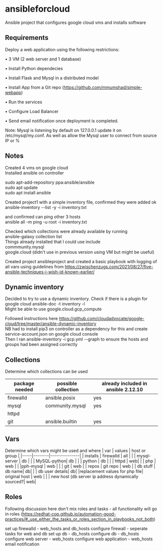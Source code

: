# ansibleforcloud
Ansible project that configures google cloud vms and installs software 

## Requirements

Deploy a web application using the following restrictions: 

•	3 VM (2 web server and 1 database)

•	Install Python dependecies

•	Install Flask and Mysql in a distributed model

•	Install App from a Git repo (https://github.com/mmumshad/simple-webapp)

•	Run the services

•	Configure Load Balancer

•	Send email notification once deployment is completed.

Note: Mysql is listening by default on 127.0.0.1 update it on /etc/mysql/my.conf. As well as allow the Mysql user to connect from source IP or %

## Notes
  
Created 4 vms on google cloud  
Installed ansible on controller  
  
sudo apt-add-repository ppa:ansible/ansible  
sudo apt update  
sudo apt install ansible  
    
Created project1 with a simple inventory file, confirmed they were added ok  
ansible-inventory --list -y -i inventory.txt  
  
and confirmed can ping other 3 hosts  
ansible all -m ping -u root -i inventory.txt  
  
Checked which collections were already available by running  
ansible-galaxy collection list  
Things already installed that I could use include  
commmunity.mysql  
google.cloud (didn't use in previous version using VM but might be useful)  
  
Created project ansibleproject and created a basic playbook with logging of all vars using guidelines from https://zwischenzugs.com/2021/08/27/five-ansible-techniques-i-wish-id-known-earlier/

## Dynamic inventory
Decided to try to use a dynamic inventory. Check if there is a plugin for google cloud
ansible-doc -t inventory -l  
Might be able to use google.cloud.gcp_compute  
  
Followed instructions here https://github.com/cloudadvocate/google-cloud/tree/master/ansible-dynamic-inventory  
NB had to install pip3 on controller as a dependency for this and create service-account.json on google cloud console  
Then I ran ansible-inventory -i gcp.yml --graph to ensure the hosts and groups had been assigned correctly  

## Collections
Determine which collections can be used

| package needed | possible collection | already included in ansible 2.12.10 |
| ---------------| --------------------| ------------------------------------|
| firewalld | ansible.posix | yes |
| mysql | community.mysql | yes|
|httpd | ||
|git| ansible.builtin| yes |

## Vars
Determine which vars might be used and where
| var | values | host or group |
|-----|--------|---------------|
| installs | firewalld  | all |
|          | mysql-server | db |
|          | MySQL-python| db |
|          | python       | db |
|          | httpd | web|
|          | php | web |
|          |pph-mysql | web |
|          | git | web |
| repos    | git repo | web |
| db stuff | db name| db|
|          | db user details| db|
|replacement values for php file| original host | web |
|                               | new host (db server ip address dynamically sourced?| web|

## Roles
Following discussion here don't mix roles and tasks - all functionality will go in roles
(https://redhat-cop.github.io/automation-good-practices/#_use_either_the_tasks_or_roles_section_in_playbooks_not_both)
  
set up firewalld - web_hosts and db_hosts
configure firewall - seperate tasks for web and db
set up db - db_hosts
configure db - db_hosts
configure web server - web_hosts
configure web application - web_hosts
email notification










